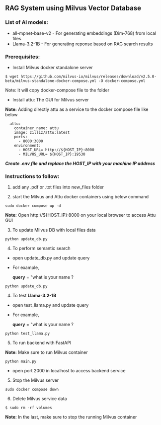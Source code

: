 ## RAG System using Milvus Vector Database

### List of AI models:
* all-mpnet-base-v2 - For generating embeddings (Dim-768) from local files
* Llama-3.2-1B - For generating reponse based on RAG search results

### Prerequisites:

* Install Milvus docker standalone server 

```
$ wget https://github.com/milvus-io/milvus/releases/download/v2.5.0-beta/milvus-standalone-docker-compose.yml -O docker-compose.yml
```

Note: It will copy docker-compose file to the folder

* Install attu: The GUI for Milvus server

**Note:** Adding directly attu as a service to the docker compose file like below

```
  attu:
    container_name: attu
    image: zilliz/attu:latest
    ports:
      - 8000:3000
    environment:
      - HOST_URL= http://${HOST_IP}:8000
      - MILVUS_URL= ${HOST_IP}:19530
  ````

***Create .env file and replace the HOST_IP with your machine IP address***

### Instructions to follow:

1. add any .pdf or .txt files into new_files folder

2. start the Milvus and Attu docker containers using below command

```
sudo docker compose up -d
```
**Note:** Open http://${HOST_IP}:8000 on your local browser to access Attu GUI

3. To update Milvus DB with local files data

```
python update_db.py
```

4. To perform semantic search

* open update_db.py and update query

* For example,

  **query** = "what is your name ?

```
python update_db.py
``` 

4. To test **Llama-3.2-1B**

* open test_llama.py and update query

* For example,

  **query** = "what is your name ?

```
python test_llama.py
```

5. To run backend with FastAPI

**Note:** Make sure to run Milvus container

```
python main.py
```
* open port 2000 in localhost to access backend service


5. Stop the Milvus server

```
sudo docker compose down
```

6. Delete Milvus service data

```
$ sudo rm -rf volumes
```

**Note:** In the last, make sure to stop the running Milvus container
